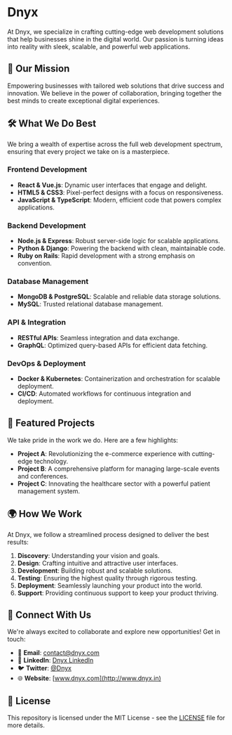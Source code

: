 # Dnyx

At Dnyx, we specialize in crafting cutting-edge web development solutions that help businesses shine in the digital world. Our passion is turning ideas into reality with sleek, scalable, and powerful web applications.

## 🌟 Our Mission

Empowering businesses with tailored web solutions that drive success and innovation. We believe in the power of collaboration, bringing together the best minds to create exceptional digital experiences.

## 🛠️ What We Do Best

We bring a wealth of expertise across the full web development spectrum, ensuring that every project we take on is a masterpiece.

### Frontend Development

- **React & Vue.js**: Dynamic user interfaces that engage and delight.
- **HTML5 & CSS3**: Pixel-perfect designs with a focus on responsiveness.
- **JavaScript & TypeScript**: Modern, efficient code that powers complex applications.

### Backend Development

- **Node.js & Express**: Robust server-side logic for scalable applications.
- **Python & Django**: Powering the backend with clean, maintainable code.
- **Ruby on Rails**: Rapid development with a strong emphasis on convention.

### Database Management

- **MongoDB & PostgreSQL**: Scalable and reliable data storage solutions.
- **MySQL**: Trusted relational database management.

### API & Integration

- **RESTful APIs**: Seamless integration and data exchange.
- **GraphQL**: Optimized query-based APIs for efficient data fetching.

### DevOps & Deployment

- **Docker & Kubernetes**: Containerization and orchestration for scalable deployment.
- **CI/CD**: Automated workflows for continuous integration and deployment.

## 🎨 Featured Projects

We take pride in the work we do. Here are a few highlights:

- **Project A**: Revolutionizing the e-commerce experience with cutting-edge technology.
- **Project B**: A comprehensive platform for managing large-scale events and conferences.
- **Project C**: Innovating the healthcare sector with a powerful patient management system.

## 🌍 How We Work

At Dnyx, we follow a streamlined process designed to deliver the best results:

1. **Discovery**: Understanding your vision and goals.
2. **Design**: Crafting intuitive and attractive user interfaces.
3. **Development**: Building robust and scalable solutions.
4. **Testing**: Ensuring the highest quality through rigorous testing.
5. **Deployment**: Seamlessly launching your product into the world.
6. **Support**: Providing continuous support to keep your product thriving.

## 👥 Connect With Us

We're always excited to collaborate and explore new opportunities! Get in touch:

- 📧 **Email**: [contact@dnyx.com](mailto:contact@dnyx.com)
- 💼 **LinkedIn**: [Dnyx LinkedIn](#)
- 🐦 **Twitter**: [@Dnyx](#)
- 🌐 **Website**: [www.dnyx.com](http://www.dnyx.in)

## 📄 License

This repository is licensed under the MIT License - see the [LICENSE](./LICENSE) file for more details.
